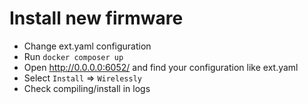 #  Install new firmware

- Change ext.yaml configuration
- Run `docker composer up`
- Open http://0.0.0.0:6052/ and find your configuration like ext.yaml
- Select `Install` => `Wirelessly`
- Check compiling/install in logs


